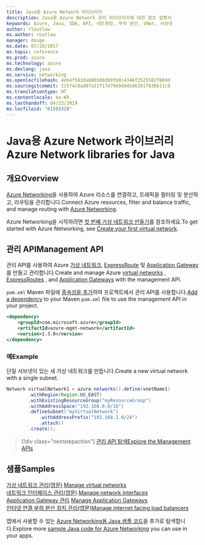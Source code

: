 ```yaml
---
title: Java용 Azure Network 라이브러리
description: Java용 Azure Network 관리 라이브러리에 대한 참조 설명서
keywords: Azure, Java, SDK, API, 네트워킹, 부하 분산, VNet, 서브넷
author: rloutlaw
ms.author: routlaw
manager: douge
ms.date: 07/20/2017
ms.topic: reference
ms.prod: azure
ms.technology: azure
ms.devlang: java
ms.service: networking
ms.openlocfilehash: 4eb4f583da686508db9fb0c4346f2525502f669d
ms.sourcegitcommit: 115f4c8ad07a11f17d79e9d945d63917836b11c8
ms.translationtype: HT
ms.contentlocale: ko-KR
ms.lasthandoff: 04/23/2019
ms.locfileid: "61593328"
---
```

# <a name="azure-network-libraries-for-java"></a><span data-ttu-id="98b88-104">Java용 Azure Network 라이브러리</span><span class="sxs-lookup"><span data-stu-id="98b88-104">Azure Network libraries for Java</span></span>

## <a name="overview"></a><span data-ttu-id="98b88-105">개요</span><span class="sxs-lookup"><span data-stu-id="98b88-105">Overview</span></span>

<span data-ttu-id="98b88-106">[Azure Networking](/azure/networking/networking-overview)을 사용하여 Azure 리소스를 연결하고, 트래픽을 필터링 및 분산하고, 라우팅을 관리합니다.</span><span class="sxs-lookup"><span data-stu-id="98b88-106">Connect Azure resources, filter and balance traffic, and manage routing with [Azure Networking](/azure/networking/networking-overview).</span></span>

<span data-ttu-id="98b88-107">Azure Networking을 시작하려면 [첫 번째 가상 네트워크 만들기](/azure/virtual-network/virtual-network-get-started-vnet-subnet)를 참조하세요.</span><span class="sxs-lookup"><span data-stu-id="98b88-107">To get started with Azure Networking, see [Create your first virtual network](/azure/virtual-network/virtual-network-get-started-vnet-subnet).</span></span>

## <a name="management-api"></a><span data-ttu-id="98b88-108">관리 API</span><span class="sxs-lookup"><span data-stu-id="98b88-108">Management API</span></span>

<span data-ttu-id="98b88-109">관리 API를 사용하여 Azure [가상 네트워크](/azure/virtual-network/virtual-networks-overview), [ExpressRoute](/azure/expressroute/) 및 [Application Gateway](/azure/application-gateway/)를 만들고 관리합니다.</span><span class="sxs-lookup"><span data-stu-id="98b88-109">Create and manage Azure [virtual networks](/azure/virtual-network/virtual-networks-overview) , [ExpressRoutes](/azure/expressroute/) , and [Application Gateways](/azure/application-gateway/) with the management API.</span></span>

<span data-ttu-id="98b88-110">`pom.xml` Maven 파일에 [종속성을 추가](https://maven.apache.org/guides/getting-started/index.html#How_do_I_use_external_dependencies)하여 프로젝트에서 관리 API를 사용합니다.</span><span class="sxs-lookup"><span data-stu-id="98b88-110">[Add a dependency](https://maven.apache.org/guides/getting-started/index.html#How_do_I_use_external_dependencies) to your Maven `pom.xml` file to use the management API in your project.</span></span>  

```XML
<dependency>
    <groupId>com.microsoft.azure</groupId>
    <artifactId>azure-mgmt-network</artifactId>
    <version>1.3.0</version>
</dependency>
```   

### <a name="example"></a><span data-ttu-id="98b88-111">예</span><span class="sxs-lookup"><span data-stu-id="98b88-111">Example</span></span>

<span data-ttu-id="98b88-112">단일 서브넷이 있는 새 가상 네트워크를 만듭니다.</span><span class="sxs-lookup"><span data-stu-id="98b88-112">Create a new virtual network with a single subnet.</span></span>

```java
Network virtualNetwork1 = azure.networks().define(vnetName1)
        .withRegion(Region.US_EAST)
        .withExistingResourceGroup("myResourceGroup")
        .withAddressSpace("192.168.0.0/16")
        .defineSubnet("myVirtualNetwork")
            .withAddressPrefix("192.168.2.0/24")
            .attach()
        .create();
```

> [!div class="nextstepaction"]
> [<span data-ttu-id="98b88-113">관리 API 탐색</span><span class="sxs-lookup"><span data-stu-id="98b88-113">Explore the Management APIs</span></span>](/java/api/overview/azure/networking/management)

## <a name="samples"></a><span data-ttu-id="98b88-114">샘플</span><span class="sxs-lookup"><span data-stu-id="98b88-114">Samples</span></span>

<span data-ttu-id="98b88-115">[가상 네트워크 관리(영문)](https://github.com/Azure-Samples/network-java-manage-virtual-network) </span><span class="sxs-lookup"><span data-stu-id="98b88-115">[Manage virtual networks](https://github.com/Azure-Samples/network-java-manage-virtual-network) </span></span>  
<span data-ttu-id="98b88-116">[네트워크 인터페이스 관리(영문)](https://github.com/Azure-Samples/network-java-manage-network-interface) </span><span class="sxs-lookup"><span data-stu-id="98b88-116">[Manage network interfaces](https://github.com/Azure-Samples/network-java-manage-network-interface) </span></span>  
<span data-ttu-id="98b88-117">[Application Gateway 관리](https://github.com/Azure-Samples/application-gateway-java-manage-simple-application-gateways) </span><span class="sxs-lookup"><span data-stu-id="98b88-117">[Manage Application Gateways](https://github.com/Azure-Samples/application-gateway-java-manage-simple-application-gateways) </span></span>  
[<span data-ttu-id="98b88-118">인터넷 연결 부하 분산 장치 관리(영문)</span><span class="sxs-lookup"><span data-stu-id="98b88-118">Manage internet facing load balancers</span></span>](https://github.com/Azure-Samples/network-java-manage-internet-facing-load-balancers)   

<span data-ttu-id="98b88-119">앱에서 사용할 수 있는 [Azure Networking용 Java 샘플 코드](https://azure.microsoft.com/resources/samples/?platform=java&term=network)을 추가로 탐색합니다.</span><span class="sxs-lookup"><span data-stu-id="98b88-119">Explore more [sample Java code for Azure Networking](https://azure.microsoft.com/resources/samples/?platform=java&term=network) you can use in your apps.</span></span>
